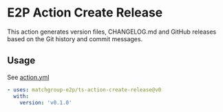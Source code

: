 # E2P Action Create Release

This action generates version files, CHANGELOG.md and GitHub releases based on
the Git history and commit messages.

## Usage

See [action.yml](action.yml)

```yaml
- uses: matchgroup-e2p/ts-action-create-release@v0
  with:
    version: 'v0.1.0'
```
